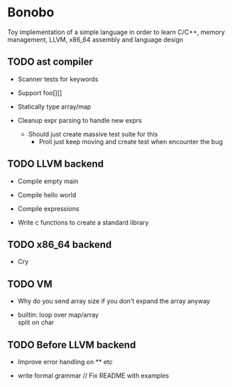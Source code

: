 # Bonobo

Toy implementation of a simple language in order to learn C/C++, memory management, LLVM, x86_64 assembly and language design


## TODO ast compiler

* Scanner tests for keywords

* Support foo[][]

* Statically type array/map

* Cleanup expr parsing to handle new exprs
    * Should just create massive test suite for this
        * Proll just keep moving and create test when encounter the bug



## TODO LLVM backend

* Compile empty main 

* Compile hello world

* Compile expressions

* Write c functions to create a standard library

## TODO x86_64 backend

* Cry


## TODO VM 

* Why do you send array size if you don't expand the array anyway

* builtin:
    loop over map/array    
    split on char

## TODO Before LLVM backend

* Improve error handling on ** etc

* write formal grammar // Fix README with examples


